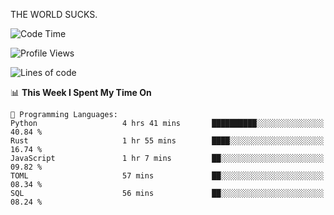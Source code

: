 THE WORLD SUCKS.

<!--START_SECTION:waka-->
![Code Time](http://img.shields.io/badge/Code%20Time-853%20hrs%202%20mins-blue)

![Profile Views](http://img.shields.io/badge/Profile%20Views-0-blue)

![Lines of code](https://img.shields.io/badge/From%20Hello%20World%20I%27ve%20Written-867.7%20thousand%20lines%20of%20code-blue)

📊 **This Week I Spent My Time On** 

```text
💬 Programming Languages: 
Python                   4 hrs 41 mins       ██████████░░░░░░░░░░░░░░░   40.84 % 
Rust                     1 hr 55 mins        ████░░░░░░░░░░░░░░░░░░░░░   16.74 % 
JavaScript               1 hr 7 mins         ██░░░░░░░░░░░░░░░░░░░░░░░   09.82 % 
TOML                     57 mins             ██░░░░░░░░░░░░░░░░░░░░░░░   08.34 % 
SQL                      56 mins             ██░░░░░░░░░░░░░░░░░░░░░░░   08.24 % 
```


<!--END_SECTION:waka-->

